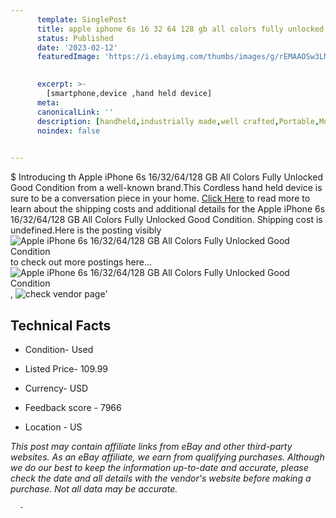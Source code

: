 ```yaml
---
      template: SinglePost
      title: apple iphone 6s 16 32 64 128 gb all colors fully unlocked good condition
      status: Published
      date: '2023-02-12'
      featuredImage: 'https://i.ebayimg.com/thumbs/images/g/rEMAAOSw3LNjI5K6/s-l225.jpg'
       

      excerpt: >-
        [smartphone,device ,hand held device]
      meta:
      canonicalLink: ''
      description: [handheld,industrially made,well crafted,Portable,Mobile,Compact,Convenient,Lightweight,Maneuverable,Man-portable,Miniature,Carriable,Hand-held,Light,Holdable,Transportable,Mobile device,Pocket-sized,On-the-go,Wireless,Cordless,Compact size,Convenient size, smartphone,device ,hand held device]
      noindex: false
      

---
```

$
      Introducing th Apple iPhone 6s 16/32/64/128 GB All Colors Fully Unlocked Good Condition from a well-known brand.This Cordless hand held device is sure to be a conversation piece in your home. [Click Here](https://www.ebay.com/itm/155164789048?hash=item24208ac938%3Ag%3ArEMAAOSw3LNjI5K6&amdata=enc%3AAQAHAAAA4CjQPoWN730gvtzqyVaXBKdXJyqa0Sxv2cFsletTe%2FvXBCgzmO1KOE%2FN1D4bctLcXPyDGatgbNp7t8o%2FQWbP6K1U9H62twWPiMS5gacC7k4CsDc41K86BQQlKBh8TU8iJisMJ%2FKg1%2BC3g4yUZxyTm%2BsPcmHF8f4W6xczhQVzU576eKY7f2yxy3wXDO2%2BNjBZxWldmSxtsaih2GoXFJmRWXDQReIwBnumXbIzyC95ANrHG6YzgKlbm5m%2BSFOny%2BGQYfab0WVUqHsu9X4xra9AtEvc4RzpXEd0zlkeeyXgoCim&mkevt=1&mkcid=1&mkrid=711-53200-19255-0&campid=%253CePNCampaignId%253E&customid=%253CreferenceId%253E&toolid=10049) to read more to learn about the shipping costs and additional details for the Apple iPhone 6s 16/32/64/128 GB All Colors Fully Unlocked Good Condition. Shipping cost is undefined.Here is the posting visibly ![Apple iPhone 6s 16/32/64/128 GB All Colors Fully Unlocked Good Condition](https://i.ebayimg.com/thumbs/images/g/rEMAAOSw3LNjI5K6/s-l225.jpg) to check out more postings here... ![Apple iPhone 6s 16/32/64/128 GB All Colors Fully Unlocked Good Condition](https://i.ebayimg.com/images/g/rEMAAOSw3LNjI5K6/s-l960.jpg), ![check vendor page]()'

      

 ## Technical Facts 



     
      

 - Condition- Used 


      

 - Listed Price- 109.99 


      

 - Currency- USD 


      

 - Feedback score - 7966 


      

 - Location - US 


      
      

 *_This post may contain affiliate links from eBay and other third-party websites. As an eBay affiliate, we earn from qualifying purchases. Although we do our best to keep the information up-to-date and accurate, please check the date and all details with the vendor's website before making a purchase. Not all data may be accurate._*




      -
